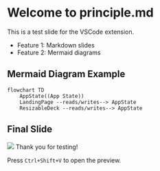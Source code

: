 
# Welcome to principle.md 

This is a test slide for the VSCode extension.

- Feature 1: Markdown slides
- Feature 2: Mermaid diagrams

## Mermaid Diagram Example
```mermaid
flowchart TD
    AppState((App State))
    LandingPage --reads/writes--> AppState
    ResizableDeck --reads/writes--> AppState
```


## Final Slide

<img src="./brands/cursor.png" />
Thank you for testing!

Press `Ctrl+Shift+V` to open the preview.